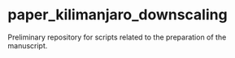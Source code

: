 # paper_kilimanjaro_downscaling
Preliminary repository for scripts related to the preparation of the manuscript.

